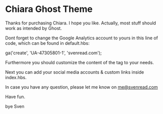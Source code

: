 # Chiara Ghost Theme

Thanks for purchasing Chiara. I hope you like. Actually, most stuff should work as intended by Ghost.

Dont forget to change the Google Analytics account to yours in this line of code, which can be found in default.hbs:

ga('create', 'UA-47305801-1', 'svenread.com');

Furthermore you should customize the content of the <head> tag to your needs.

Next you can add your social media accounts & custom links inside index.hbs.

In case you have any question, please let me know on me@svenread.com

Have fun.

bye Sven
